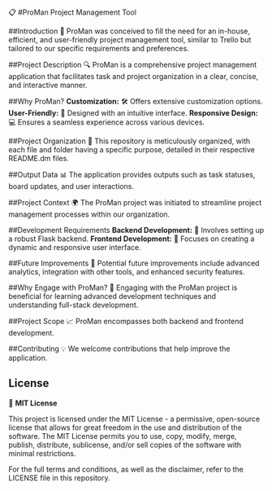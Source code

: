 📋 #ProMan Project Management Tool

##Introduction
🚀 ProMan was conceived to fill the need for an in-house, efficient, and user-friendly project management tool, similar to Trello but tailored to our specific requirements and preferences.

##Project Description
🔍 ProMan is a comprehensive project management application that facilitates task and project organization in a clear, concise, and interactive manner.

##Why ProMan?
**Customization:** 🛠 Offers extensive customization options.
**User-Friendly:** 👥 Designed with an intuitive interface.
**Responsive Design:** 💻 Ensures a seamless experience across various devices.

##Project Organization
📁 This repository is meticulously organized, with each file and folder having a specific purpose, detailed in their respective README.dm files.

##Output Data
📊 The application provides outputs such as task statuses, board updates, and user interactions.

##Project Context
🌍 The ProMan project was initiated to streamline project management processes within our organization.

##Development Requirements
**Backend Development:** 🔧 Involves setting up a robust Flask backend.
**Frontend Development:** 🎨 Focuses on creating a dynamic and responsive user interface.

##Future Improvements
🌟 Potential future improvements include advanced analytics, integration with other tools, and enhanced security features.

##Why Engage with ProMan?
🤝 Engaging with the ProMan project is beneficial for learning advanced development techniques and understanding full-stack development.

##Project Scope
📈 ProMan encompasses both backend and frontend development.

##Contributing
💡 We welcome contributions that help improve the application.

## License
📝 **MIT License**

This project is licensed under the MIT License - a permissive, open-source license that allows for great freedom in the use and distribution of the software. The MIT License permits you to use, copy, modify, merge, publish, distribute, sublicense, and/or sell copies of the software with minimal restrictions.

For the full terms and conditions, as well as the disclaimer, refer to the LICENSE file in this repository.